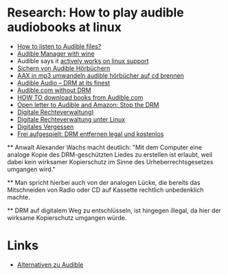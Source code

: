 # Research: How to play audible audiobooks at linux

* [How to listen to Audible files?](http://askubuntu.com/questions/16918/how-to-listen-to-audible-files)
* [Audible Manager with wine](https://appdb.winehq.org/objectManager.php?sClass=version&iId=7988)
* Audible says it [actively works on linux support](http://audible.custhelp.com/app/answers/detail/a_id/3899)
* [Sichern von Audible Hörbüchern](https://tblankertz.wordpress.com/2013/07/18/sichern-von-audible-hrbcher-auf-cd)
* [AAX in mp3 umwandeln audible hörbücher auf cd brennen](http://www.giga.de/unternehmen/audible/tipps/aax-in-mp3-umwandeln-audible-hoerbuecher-auf-cd-brennen)
* [Audible Audio – DRM at its finest](https://taach.wordpress.com/2014/02/24/audible-audio-drm-at-its-finest)
* [Audible.com without DRM](http://swankandswill.blogspot.ch/2010/07/audiblecom-without-drm.html)
* [HOW TO download books from Audible.com](http://ubuntuforums.org/archive/index.php/t-933707.html)
* [Open letter to Audible and Amazon: Stop the DRM](http://www.zdnet.com/article/open-letter-to-audible-and-amazon-stop-the-drm)
* [Digitale Rechteverwaltung)](https://de.wikipedia.org/wiki/Digitale_Rechteverwaltung)
* [Digitale Rechteverwaltung unter Linux](https://de.wikipedia.org/wiki/Linux#Digitale_Rechteverwaltung)
* [Digitales Vergessen](https://de.wikipedia.org/wiki/Digitales_Vergessen)
* [Frei aufgespielt: DRM entfernen legal und kostenlos](http://www.netzwelt.de/news/72511-frei-aufgespielt-drm-entfernen-legal-kostenlos.html)

** Anwalt Alexander Wachs macht deutlich: "Mit dem Computer eine analoge Kopie des DRM-geschützten Liedes zu erstellen ist erlaubt, weil dabei kein wirksamer Kopierschutz im Sinne des Urheberrechtsgesetzes umgangen wird."

** Man spricht hierbei auch von der analogen Lücke, die bereits das Mitschneiden von Radio oder CD auf Kassette rechtlich unbedenklich machte.

** DRM auf digitalem Weg zu entschlüsseln, ist hingegen illegal, da hier der wirksame Kopierschutz umgangen würde.

# Links

* [Alternativen zu Audible](http://www.lesen.net/kostenlose-hoerbuecher-hoerspiele)
